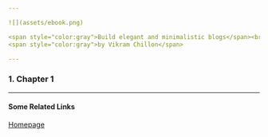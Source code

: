 ```yaml
---

![](assets/ebook.png)

<span style="color:gray">Build elegant and minimalistic blogs</span><br/>
<span style="color:gray">by Vikram Chillon</span>

---
```


### 1. Chapter 1

---

#### Some Related Links

[Homepage](https://ebook.com)
